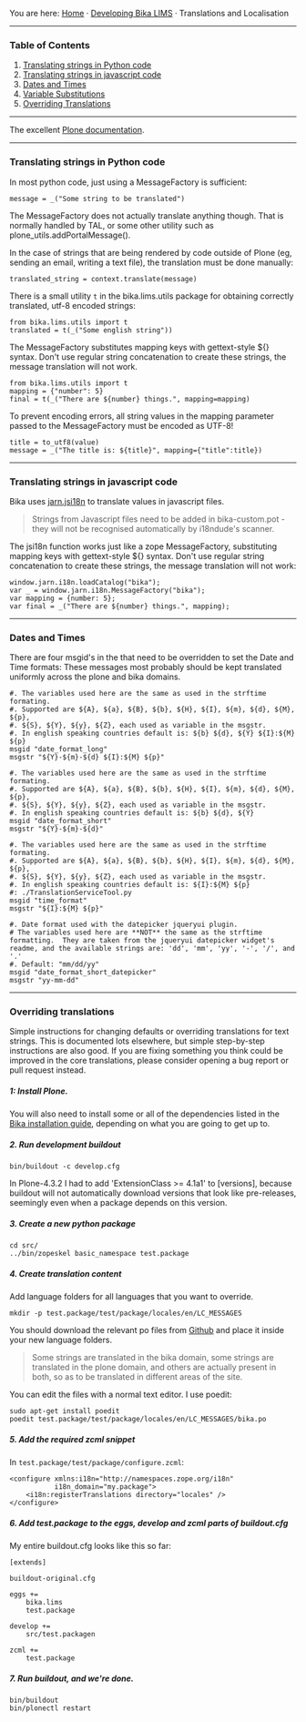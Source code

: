 You are here: [Home](https://github.com/bikalabs/Bika-LIMS/wiki) · [Developing Bika LIMS](https://github.com/bikalabs/Bika-LIMS/wiki/Developing-Bika-LIMS) · Translations and Localisation

***

### Table of Contents
1. [Translating strings in Python code](#translating-strings-in-python-code)
2. [Translating strings in javascript code](#translating-strings-in-javascript-code)
3. [Dates and Times](#dates-and-times)
4. [Variable Substitutions](#variable-substitutions)
5. [Overriding Translations](#overriding-translations)

***

The excellent [Plone documentation](http://docs.plone.org/develop/plone/i18n/internationalisation.html).

***

### Translating strings in Python code

In most python code, just using a MessageFactory is sufficient:

    message = _("Some string to be translated")

The MessageFactory does not actually translate anything though.  That is normally handled by TAL, or some other utility such as plone_utils.addPortalMessage().

In the case of strings that are being rendered by code outside of Plone (eg, sending an email, writing a text file), the translation must be done manually:

    translated_string = context.translate(message)

There is a small utility `t` in the bika.lims.utils package for obtaining correctly translated, utf-8 encoded strings:

    from bika.lims.utils import t
    translated = t(_("Some english string"))

The MessageFactory substitutes mapping keys with gettext-style ${} syntax.  Don't use regular string concatenation to create these strings, the message translation will not work.

    from bika.lims.utils import t
    mapping = {"number": 5}
    final = t(_("There are ${number} things.", mapping=mapping)

To prevent encoding errors, all string values in the mapping parameter passed to the MessageFactory must be encoded as UTF-8!

    title = to_utf8(value)
    message = _("The title is: ${title}", mapping={"title":title})

***

### Translating strings in javascript code

Bika uses [jarn.jsi18n](https://github.com/ggozad/jarn.jsi18n) to translate values in javascript files.

> Strings from Javascript files need to be added in bika-custom.pot - they will not be recognised automatically by i18ndude's scanner.

The jsi18n function works just like a zope MessageFactory, substituting mapping keys with gettext-style ${} syntax.  Don't use regular string concatenation to create these strings, the message translation will not work:

    window.jarn.i18n.loadCatalog("bika");
    var _ = window.jarn.i18n.MessageFactory("bika");   
    var mapping = {number: 5};
    var final = _("There are ${number} things.", mapping);

***

### Dates and Times

There are four msgid's in the that need to be overridden to set the Date and Time formats: These messages most probably should be kept translated uniformly across the plone and bika domains.

```
#. The variables used here are the same as used in the strftime formating.
#. Supported are ${A}, ${a}, ${B}, ${b}, ${H}, ${I}, ${m}, ${d}, ${M}, ${p},
#. ${S}, ${Y}, ${y}, ${Z}, each used as variable in the msgstr.
#. In english speaking countries default is: ${b} ${d}, ${Y} ${I}:${M} ${p}
msgid "date_format_long"
msgstr "${Y}-${m}-${d} ${I}:${M} ${p}"

#. The variables used here are the same as used in the strftime formating.
#. Supported are ${A}, ${a}, ${B}, ${b}, ${H}, ${I}, ${m}, ${d}, ${M}, ${p},
#. ${S}, ${Y}, ${y}, ${Z}, each used as variable in the msgstr.
#. In english speaking countries default is: ${b} ${d}, ${Y}
msgid "date_format_short"
msgstr "${Y}-${m}-${d}"

#. The variables used here are the same as used in the strftime formating.
#. Supported are ${A}, ${a}, ${B}, ${b}, ${H}, ${I}, ${m}, ${d}, ${M}, ${p},
#. ${S}, ${Y}, ${y}, ${Z}, each used as variable in the msgstr.
#. In english speaking countries default is: ${I}:${M} ${p}
#: ./TranslationServiceTool.py
msgid "time_format"
msgstr "${I}:${M} ${p}"

#. Date format used with the datepicker jqueryui plugin.
# The variables used here are **NOT** the same as the strftime formatting.  They are taken from the jqueryui datepicker widget's readme, and the available strings are: 'dd', 'mm', 'yy', '-', '/', and '.'
#. Default: "mm/dd/yy"
msgid "date_format_short_datepicker"
msgstr "yy-mm-dd"
```

***

### Overriding translations

Simple instructions for changing defaults or overriding translations for text strings.  This is documented lots elsewhere, but simple step-by-step instructions are also good.  If you are fixing something you think could be improved in the core translations, please consider opening a bug report or pull request instead.

##### 1: Install Plone.

You will also need to install some or all of the dependencies listed in the [Bika installation guide](https://github.com/bikalabs/Bika-LIMS/wiki/Bika-LIMS-Installation), depending on what you are going to get up to.

##### 2. Run development buildout

    bin/buildout -c develop.cfg

In Plone-4.3.2 I had to add 'ExtensionClass >= 4.1a1' to [versions], because buildout
will not automatically download versions that look like pre-releases, seemingly even
when a package depends on this version.

##### 3. Create a new python package

    cd src/
    ../bin/zopeskel basic_namespace test.package

##### 4. Create translation content

Add language folders for all languages that you want to override.

    mkdir -p test.package/test/package/locales/en/LC_MESSAGES

You should download the relevant po files from [Github](https://github.com/bikalabs/Bika-LIMS/tree/master/bika/lims/locales) and place it inside your new language folders.

> Some strings are translated in the bika domain, some strings are translated in the plone domain, and others are actually present in both, so as to be translated in different areas of the site.

You can edit the files with a normal text editor.  I use poedit:

    sudo apt-get install poedit
    poedit test.package/test/package/locales/en/LC_MESSAGES/bika.po

##### 5. Add the required zcml snippet

In `test.package/test/package/configure.zcml`:

```
<configure xmlns:i18n="http://namespaces.zope.org/i18n"
           i18n_domain="my.package">
    <i18n:registerTranslations directory="locales" />
</configure>
```

##### 6. Add test.package to the eggs, develop and zcml parts of buildout.cfg

My entire buildout.cfg looks like this so far:

    [extends]

    buildout-original.cfg

    eggs +=
        bika.lims
        test.package

    develop +=
        src/test.packagen

    zcml += 
        test.package

##### 7. Run buildout, and we're done.

    bin/buildout
    bin/plonectl restart
